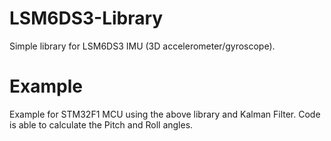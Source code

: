 # LSM6DS3-Library
Simple library for LSM6DS3 IMU (3D accelerometer/gyroscope). 

# Example
Example for STM32F1 MCU using the above library and Kalman Filter. Code is able to calculate the Pitch and Roll angles.
